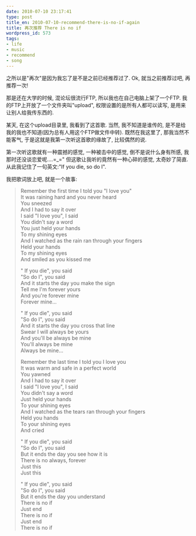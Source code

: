 ```yaml
---
date: 2010-07-10 23:17:41
type: post
title_en: 2010-07-10-recommend-there-is-no-if-again
title: 再次推荐 There is no if
wordpress_id: 573
tags:
- life
- music
- recommend
- song
---
```


之所以是"再次"是因为我忘了是不是之前已经推荐过了. Ok, 就当之前推荐过吧, 再推荐一次!

那是还在大学的时候, 混论坛很流行FTP, 所以我也在自己电脑上架了一个FTP. 我的FTP上开放了一个文件夹叫"upload", 权限设置的是所有人都可以读写, 是用来让别人给我传东西的.

某天, 在这个upload目录里, 我看到了这首歌. 当然, 我不知道是谁传的, 是不是给我的我也不知道(因为总有人用这个FTP做文件中转). 既然在我这里了, 那我当然不能客气, 于是这就是我第一次听这首歌的缘故了, 比较偶然的说.

第一次听这歌就有一种震撼的感觉, 一种被击中的感觉, 倒不是说什么身有所感, 我那时还没谈恋爱呢....=_=" 但这歌让我听的竟然有一种心碎的感觉, 太奇妙了简直. 从此我记住了一句英文:"If you die, so do I".

我把歌词放上吧, 就是一个故事:

> Remember the first time I told you "I love you"  
> It was raining hard and you never heard  
> You sneezed  
> And I had to say it over  
> I said "I love you", I said  
> You didn't say a word  
> You just held your hands  
> To my shining eyes  
> And I watched as the rain ran through your fingers  
> Held your hands  
> To my shining eyes  
> And smiled as you kissed me  
>
> " If you die", you said  
> "So do I", you said  
> And it starts the day you make the sign  
> Tell me I'm forever yours  
> And you're forever mine  
> Forever mine...  
>
> " If you die", you said  
> "So do I", you said  
> And it starts the day you cross that line  
> Swear I will always be yours  
> And you'll be always be mine  
> You'll always be mine  
> Always be mine...  
>
> Remember the last time I told you I love you  
> It was warm and safe in a perfect world  
> You yawned  
> And I had to say it over  
> I said "I love you", I said  
> You didn't say a word  
> Just held your hands  
> To your shining eyes  
> And I watched as the tears ran through your fingers  
> Held you hands  
> To your shining eyes  
> And cried  
>
> " If you die", you said  
> "So do I", you said  
> But it ends the day you see how it is   
> There is no always, forever  
> Just this  
> Just this  
>
> " If you die", you said  
> "So do I", you said  
> But it ends the day you understand  
> There is no if   
> Just end  
> There is no if   
> Just end  
> There is no if

